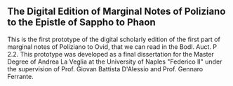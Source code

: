 ## The Digital Edition of Marginal Notes of Poliziano to the Epistle of Sappho to Phaon

This is the first prototype of the digital scholarly edition of the first part of marginal notes of Poliziano to Ovid, that we can read in the Bodl. Auct. P 2.2.
This prototype was developed as a final dissertation for the Master Degree of Andrea La Veglia at the University of Naples "Federico II" under the supervision of Prof. Giovan Battista D'Alessio and Prof. Gennaro Ferrante.